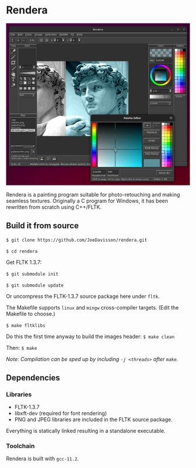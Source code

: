 Rendera
=======

![Screenshot](https://raw.githubusercontent.com/JoeDavisson/rendera/master/screenshots/screenshot.png)

Rendera is a painting program suitable for photo-retouching and making seamless
textures. Originally a C program for Windows, it has been rewritten from scratch using
C++/FLTK.

## Build it from source
```$ git clone https://github.com/JoeDavisson/rendera.git```

```$ cd rendera```

Get FLTK 1.3.7:

```$ git submodule init```

```$ git submodule update```

Or uncompress the FLTK-1.3.7 source package here under `fltk`.

The Makefile supports ```linux``` and ```mingw``` cross-compiler targets.
(Edit the Makefile to choose.)

```$ make fltklibs```

Do this the first time anyway to build the images header:
```$ make clean```

Then:
```$ make```

*Note: Compilation can be sped up by including ```-j <threads>``` after ```make```.*

## Dependencies

### Libraries

 * FLTK-1.3.7
 * libxft-dev (required for font rendering)
 * PNG and JPEG libraries are included in the FLTK source package.

Everything is statically linked resulting in a standalone executable.

### Toolchain

Rendera is built with ```gcc-11.2```.

